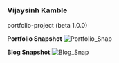 ### **Vijaysinh Kamble**

portfolio-project (beta 1.0.0)

**Portfolio Snapshot**
![Portfolio_Snap](https://user-images.githubusercontent.com/38792487/57075617-e6bdb580-6d04-11e9-827e-5421af731b6a.png)

**Blog Snapshot**
![Blog_Snap](https://user-images.githubusercontent.com/38792487/57075730-3dc38a80-6d05-11e9-987b-7757f2d01ea3.png)
